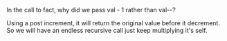 In the call to fact, why did we pass val - 1 rather than val--?

Using a post increment, it will return the original value before it
decrement. So we will have an endless recursive call just keep
multiplying it's self.